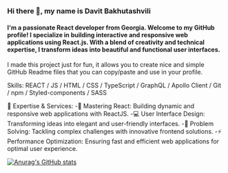 ### Hi there 👋, my name is Davit Bakhutashvili
#### I'm  a passionate React developer from Georgia. Welcome to my GitHub profile! I specialize in building interactive and responsive web applications using React.js. With a blend of creativity and technical expertise, I transform ideas into beautiful and functional user interfaces.
I made this project just for fun, it allows you to create nice and simple GitHub Readme files that you can copy/paste and use in your profile.

Skills:  REACT / JS / HTML / CSS / TypeScript / GraphQL / Apollo Client / Git / npm / Styled-components / SASS 


🚀 Expertise & Services:
-🌟 Mastering React: Building dynamic and responsive web applications with ReactJS.
-💻 User Interface Design: Transforming ideas into elegant and user-friendly interfaces.
-🔧 Problem Solving: Tackling complex challenges with innovative frontend solutions.
-⚡ Performance Optimization: Ensuring fast and efficient web applications for optimal user experience.




[![Anurag's GitHub stats](https://github-readme-stats.vercel.app/api?username=DavitBakhutashvili)](https://github.com/anuraghazra/github-readme-stats)
